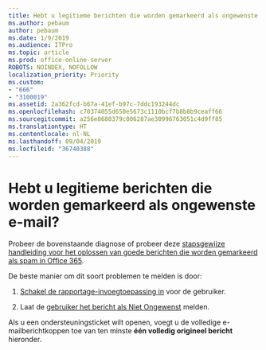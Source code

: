 ```yaml
---
title: Hebt u legitieme berichten die worden gemarkeerd als ongewenste e-mail?
ms.author: pebaum
author: pebaum
ms.date: 1/9/2019
ms.audience: ITPro
ms.topic: article
ms.prod: office-online-server
ROBOTS: NOINDEX, NOFOLLOW
localization_priority: Priority
ms.custom:
- "666"
- "3100019"
ms.assetid: 2a362fcd-b67a-41ef-b97c-7ddc193244dc
ms.openlocfilehash: c70374055d650e5673c1110bcf7b8b8b9ceaff66
ms.sourcegitcommit: a256e8680379c006287ae30996763051c4d9ff85
ms.translationtype: HT
ms.contentlocale: nl-NL
ms.lasthandoff: 09/04/2019
ms.locfileid: "36740388"
---
```

# <a name="do-you-have-legitimate-messages-being-marked-as-spam"></a>Hebt u legitieme berichten die worden gemarkeerd als ongewenste e-mail?

Probeer de bovenstaande diagnose of probeer deze [stapsgewijze handleiding voor het oplossen van goede berichten die worden gemarkeerd als spam in Office 365](https://docs.microsoft.com/office365/securitycompliance/prevent-email-from-being-marked-as-spam-0).
  
De beste manier om dit soort problemen te melden is door:
  
1. [Schakel de rapportage-invoegtoepassing in](https://docs.microsoft.com/office365/securitycompliance/enable-the-report-message-add-in) voor de gebruiker.

2. Laat de [gebruiker het bericht als Niet Ongewenst](https://support.office.com/article/use-the-report-message-add-in-b5caa9f1-cdf3-4443-af8c-ff724ea719d2) melden.

Als u een ondersteuningsticket wilt openen, voegt u de volledige e-mailberichtkoppen toe van ten minste **één volledig origineel bericht** hieronder.
  